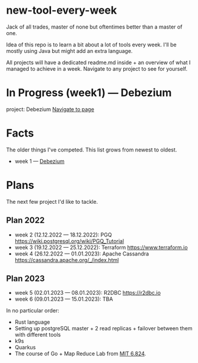 # new-tool-every-week

Jack of all trades, master of none but oftentimes better than a master of one.

Idea of this repo is to learn a bit about a lot of tools every week. I'll be mostly using Java but might add an extra
language.

All projects will have a dedicated readme.md inside + an overview of what I managed to achieve in a week. Navigate to
any project to see for yourself.

# In Progress (week1) — Debezium

project: Debezium [Navigate to page](/week1-debezium)

# Facts

The older things I've competed. This list grows from newest to oldest.

- week 1 — [Debezium](/week1-debezium)

# Plans

The next few project I'd like to tackle.

## Plan 2022

- week 2 (12.12.2022 — 18.12.2022): PGQ https://wiki.postgresql.org/wiki/PGQ_Tutorial
- week 3 (19.12.2022 — 25.12.2022): Terraform https://www.terraform.io
- week 4 (26.12.2022 — 01.01.2023): Apache Cassandra https://cassandra.apache.org/_/index.html

## Plan 2023

- week 5 (02.01.2023 — 08.01.2023): R2DBC https://r2dbc.io
- week 6 (09.01.2023 — 15.01.2023): TBA

In no particular order:

- Rust language
- Setting up postgreSQL master + 2 read replicas + failover between them with different tools
- k9s
- Quarkus
- The course of Go + Map Reduce Lab from [MIT 6.824](https://pdos.csail.mit.edu/6.824/).

